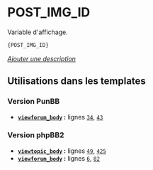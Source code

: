 # POST_IMG_ID


Variable d'affichage.

```html
{POST_IMG_ID}
```

[*Ajouter une description*](https://fa-tvars.appspot.com/var/POST_IMG_ID)

## Utilisations dans les templates

### Version PunBB
* __[`viewforum_body`](../tpl/var/punbb/viewforum_body.md#readme) :__ lignes [`34`](../tpl/src/punbb/viewforum_body.tpl#L34), [`43`](../tpl/src/punbb/viewforum_body.tpl#L43)

### Version phpBB2
* __[`viewtopic_body`](../tpl/var/subsilver/viewtopic_body.md#readme) :__ lignes [`49`](../tpl/src/subsilver/viewtopic_body.tpl#L49), [`425`](../tpl/src/subsilver/viewtopic_body.tpl#L425)
* __[`viewforum_body`](../tpl/var/subsilver/viewforum_body.md#readme) :__ lignes [`6`](../tpl/src/subsilver/viewforum_body.tpl#L6), [`82`](../tpl/src/subsilver/viewforum_body.tpl#L82)